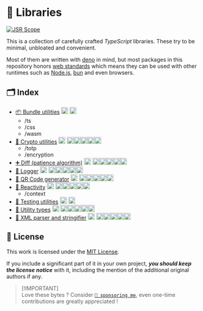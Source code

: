 # 🍱 Libraries

[![JSR Scope](https://jsr.io/badges/@libs)](https://jsr.io/@libs)

This is a collection of carefully crafted _TypeScript_ libraries. These try to be minimal, unbloated and convenient.

Most of them are written with [deno](https://deno.com) in mind, but most packages in this repository honors [web standards](https://developer.mozilla.org/en-US/docs/Learn/Getting_started_with_the_web/The_web_and_web_standards) which means they can be used with other runtimes such
as [Node.js](https://nodejs.org), [bun](https://bun.sh) and even browsers.

## 🗂️ Index

- [📦 Bundle utilities](https://jsr.io/@libs/bundle) <img height="18px" src="https://jsr.io/badges/@libs/bundle"> <img height="18px" src="https://jsr.io/logos/deno.svg">
  - /ts
  - /css
  - /wasm
- [🧮 Crypto utilities](https://jsr.io/@libs/crypto) <img height="18px" src="https://jsr.io/badges/@libs/crypto">
  <img height="18px" src="https://jsr.io/logos/deno.svg"><img height="18px" src="https://jsr.io/logos/node.svg"><img height="18px" src="https://jsr.io/logos/cloudflare-workers.svg"><img height="18px" src="https://jsr.io/logos/bun.svg"><img height="18px" src="https://jsr.io/logos/browsers.svg">
  - /totp
  - /encryption
- [➕ Diff (patience algorithm)](https://jsr.io/@libs/diff) <img height="18px" src="https://jsr.io/badges/@libs/diff">
  <img height="18px" src="https://jsr.io/logos/deno.svg"><img height="18px" src="https://jsr.io/logos/node.svg"><img height="18px" src="https://jsr.io/logos/cloudflare-workers.svg"><img height="18px" src="https://jsr.io/logos/bun.svg"><img height="18px" src="https://jsr.io/logos/browsers.svg">
- [📰 Logger](https://jsr.io/@libs/logger) <img height="18px" src="https://jsr.io/badges/@libs/logger">
  <img height="18px" src="https://jsr.io/logos/deno.svg"><img height="18px" src="https://jsr.io/logos/node.svg"><img height="18px" src="https://jsr.io/logos/cloudflare-workers.svg"><img height="18px" src="https://jsr.io/logos/bun.svg"><img height="18px" src="https://jsr.io/logos/browsers.svg">
- [🔳 QR Code generator](https://jsr.io/@libs/qrcode) <img height="18px" src="https://jsr.io/badges/@libs/qrcode">
  <img height="18px" src="https://jsr.io/logos/deno.svg"><img height="18px" src="https://jsr.io/logos/node.svg"><img height="18px" src="https://jsr.io/logos/cloudflare-workers.svg"><img height="18px" src="https://jsr.io/logos/bun.svg"><img height="18px" src="https://jsr.io/logos/browsers.svg">
- [🎯 Reactivity](https://jsr.io/@libs/reactive) <img height="18px" src="https://jsr.io/badges/@libs/reactive">
  <img height="18px" src="https://jsr.io/logos/deno.svg"><img height="18px" src="https://jsr.io/logos/node.svg"><img height="18px" src="https://jsr.io/logos/cloudflare-workers.svg"><img height="18px" src="https://jsr.io/logos/bun.svg"><img height="18px" src="https://jsr.io/logos/browsers.svg">
  - /context
- [🧪 Testing utilities](https://jsr.io/@libs/testing) <img height="18px" src="https://jsr.io/badges/@libs/testing"> <img height="18px" src="https://jsr.io/logos/deno.svg">
- [🧰 Utility types](https://jsr.io/@libs/typing) <img height="18px" src="https://jsr.io/badges/@libs/typing">
  <img height="18px" src="https://jsr.io/logos/deno.svg"><img height="18px" src="https://jsr.io/logos/node.svg"><img height="18px" src="https://jsr.io/logos/cloudflare-workers.svg"><img height="18px" src="https://jsr.io/logos/bun.svg"><img height="18px" src="https://jsr.io/logos/browsers.svg">
- [📃 XML parser and stringifier](https://jsr.io/@libs/xml) <img height="18px" src="https://jsr.io/badges/@libs/xml">
  <img height="18px" src="https://jsr.io/logos/deno.svg"><img height="18px" src="https://jsr.io/logos/node.svg"><img height="18px" src="https://jsr.io/logos/cloudflare-workers.svg"><img height="18px" src="https://jsr.io/logos/bun.svg"><img height="18px" src="https://jsr.io/logos/browsers.svg">

## 📜 License

This work is licensed under the [MIT License](./LICENSE).

If you include a significant part of it in your own project, _**you should keep the license notice**_ with it, including the mention of the additional original authors if any.

> [!IMPORTANT]\
> Love these bytes ? Consider [`💝 sponsoring me`](https://github.com/sponsors/lowlighter), even one-time contributions are greatly appreciated !
